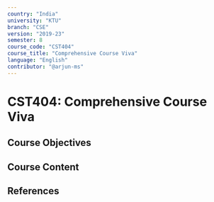 ```yaml
---
country: "India"
university: "KTU"
branch: "CSE"
version: "2019-23"
semester: 8
course_code: "CST404"
course_title: "Comprehensive Course Viva"
language: "English"
contributor: "@arjun-ms"
---
```


# CST404: Comprehensive Course Viva

## Course Objectives
<!-- Add your objectives here -->

## Course Content
<!-- Add your syllabus content here -->

## References
<!-- Add reference books here -->

